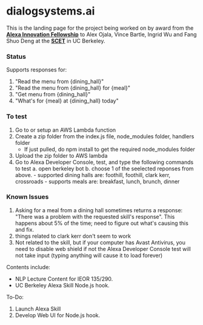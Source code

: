 # dialogsystems.ai

This is the landing page for the project being worked on by award from the __[Alexa Innovation Fellowship](https://developer.amazon.com/alexa-fund/alexa-fellowship/innovation)__  to Alex Ojala, Vince Bartle, Ingrid Wu and Fang Shuo Deng at the __[SCET](https://scet.berkeley.edu/)__ in UC Berkeley. 

### Status

Supports responses for:
1.  "Read the menu from {dining_hall}"
2. "Read the menu from {dining_hall} for {meal}"
3. "Get menu from {dining_hall}"
4. "What's for {meal} at {dining_hall} today"


### To test
1. Go to or setup an AWS Lambda function
2. Create a zip folder from the index.js file, node_modules folder, handlers folder
    - If just pulled, do npm install to get the required node_modules folder
3. Upload the zip folder to AWS lambda
4. Go to Alexa Developer Console, test, and type the following commands to test
    a. open berkeley bot
    b. choose 1 of the seelected reponses from above.
        - supported dining halls are: foothill, foothill, clark kerr, crossroads
        - supports meals are: breakfast, lunch, brunch, dinner


### Known Issues

1. Asking for a meal from a dining hall sometimes returns a response: "There was a problem with the requested skill's response". This happens about 5% of the time; need to figure out what's causing this and fix.
2. things related to clark kerr don't seem to work
3. Not related to the skill, but if your computer has Avast Antivirus, you need to disable web shield if not the Alexa Developer Console test will not take input (typing anything will cause it to load forever)

Contents include:
+ NLP Lecture Content for IEOR 135/290. 
+ UC Berkeley Alexa Skill Node.js hook.

To-Do:
1. Launch Alexa Skill
2. Develop Web UI for Node.js hook.
